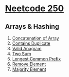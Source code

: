 # [Neetcode 250](https://neetcode.io/practice?tab=neetcode250)

## Arrays & Hashing

1) [Concatenation of Array](https://leetcode.com/problems/concatenation-of-array/)
2) [Contains Duplicate](https://leetcode.com/problems/contains-duplicate/description/)
3) [Valid Anagram](https://leetcode.com/problems/valid-anagram/description/)
4) [Two Sum](https://leetcode.com/problems/two-sum/description/)
5) [Longest Common Prefix](https://leetcode.com/problems/longest-common-prefix/)
6) [Remove Element](https://leetcode.com/problems/remove-element/)
7) [Majority Element](https://leetcode.com/problems/majority-element/)
